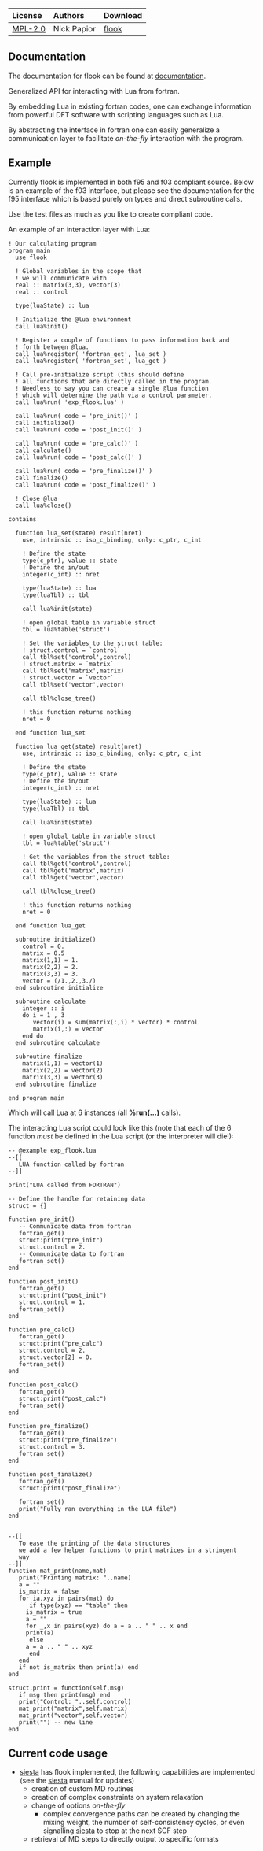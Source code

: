 | License | Authors | Download |
|:--------|:--------|:---------|
| [MPL-2.0](https://opensource.org/licenses/MPL-2.0) | Nick Papior | [flook](https://github.com/ElectronicStructureLibrary/flook/releases) |

Documentation
-------------

The documentation for flook can be found at
[documentation](http://electronicstructurelibrary.github.io/flook/doxygen/index.html).

Generalized API for interacting with Lua from fortran.

By embedding Lua in existing fortran codes, one can exchange information
from powerful DFT software with scripting languages such as Lua.

By abstracting the interface in fortran one can easily generalize a
communication layer to facilitate *on-the-fly* interaction with the
program.

Example
-------

Currently flook is implemented in both f95 and f03 compliant source.
Below is an example of the f03 interface, but please see the
documentation for the f95 interface which is based purely on types and
direct subroutine calls.

Use the test files as much as you like to create compliant code.

An example of an interaction layer with Lua:

``` {.fortran}
! Our calculating program
program main
  use flook

  ! Global variables in the scope that
  ! we will communicate with
  real :: matrix(3,3), vector(3)
  real :: control

  type(luaState) :: lua

  ! Initialize the @lua environment
  call lua%init()

  ! Register a couple of functions to pass information back and
  ! forth between @lua.
  call lua%register( 'fortran_get', lua_set )
  call lua%register( 'fortran_set', lua_get )

  ! Call pre-initialize script (this should define
  ! all functions that are directly called in the program.
  ! Needless to say you can create a single @lua function
  ! which will determine the path via a control parameter.
  call lua%run( 'exp_flook.lua' )

  call lua%run( code = 'pre_init()' )
  call initialize()
  call lua%run( code = 'post_init()' )

  call lua%run( code = 'pre_calc()' )
  call calculate()
  call lua%run( code = 'post_calc()' )

  call lua%run( code = 'pre_finalize()' )
  call finalize()
  call lua%run( code = 'post_finalize()' )

  ! Close @lua
  call lua%close()

contains

  function lua_set(state) result(nret)
    use, intrinsic :: iso_c_binding, only: c_ptr, c_int
    
    ! Define the state
    type(c_ptr), value :: state
    ! Define the in/out
    integer(c_int) :: nret

    type(luaState) :: lua
    type(luaTbl) :: tbl

    call lua%init(state)

    ! open global table in variable struct
    tbl = lua%table('struct')

    ! Set the variables to the struct table:
    ! struct.control = `control`
    call tbl%set('control',control)
    ! struct.matrix = `matrix`
    call tbl%set('matrix',matrix)
    ! struct.vector = `vector`
    call tbl%set('vector',vector)

    call tbl%close_tree()

    ! this function returns nothing
    nret = 0
    
  end function lua_set

  function lua_get(state) result(nret)
    use, intrinsic :: iso_c_binding, only: c_ptr, c_int
    
    ! Define the state
    type(c_ptr), value :: state
    ! Define the in/out
    integer(c_int) :: nret

    type(luaState) :: lua
    type(luaTbl) :: tbl

    call lua%init(state)

    ! open global table in variable struct
    tbl = lua%table('struct')

    ! Get the variables from the struct table:
    call tbl%get('control',control)
    call tbl%get('matrix',matrix)
    call tbl%get('vector',vector)

    call tbl%close_tree()

    ! this function returns nothing
    nret = 0
    
  end function lua_get
  
  subroutine initialize()
    control = 0.
    matrix = 0.5
    matrix(1,1) = 1.
    matrix(2,2) = 2.
    matrix(3,3) = 3.
    vector = (/1.,2.,3./)
  end subroutine initialize

  subroutine calculate
    integer :: i
    do i = 1 , 3
       vector(i) = sum(matrix(:,i) * vector) * control
       matrix(i,:) = vector
    end do
  end subroutine calculate

  subroutine finalize
    matrix(1,1) = vector(1)
    matrix(2,2) = vector(2)
    matrix(3,3) = vector(3)
  end subroutine finalize

end program main
```

Which will call Lua at 6 instances (all **%run(\...)** calls).

The interacting Lua script could look like this (note that each of the 6
function *must* be defined in the Lua script (or the interpreter
will die!):

``` {.lua}
-- @example exp_flook.lua
--[[
   LUA function called by fortran
--]]

print("LUA called from FORTRAN")

-- Define the handle for retaining data
struct = {}

function pre_init()
   -- Communicate data from fortran
   fortran_get()
   struct:print("pre_init")
   struct.control = 2.
   -- Communicate data to fortran
   fortran_set()
end

function post_init()
   fortran_get()
   struct:print("post_init")
   struct.control = 1.
   fortran_set()
end

function pre_calc()
   fortran_get()
   struct:print("pre_calc")
   struct.control = 2.
   struct.vector[2] = 0.
   fortran_set()
end

function post_calc()
   fortran_get()
   struct:print("post_calc")
   fortran_set()
end

function pre_finalize()
   fortran_get()
   struct:print("pre_finalize")
   struct.control = 3.
   fortran_set()
end

function post_finalize()
   fortran_get()
   struct:print("post_finalize")

   fortran_set()
   print("Fully ran everything in the LUA file")
end


--[[
   To ease the printing of the data structures
   we add a few helper functions to print matrices in a stringent 
   way
--]]
function mat_print(name,mat)
   print("Printing matrix: "..name)
   a = ""
   is_matrix = false
   for ia,xyz in pairs(mat) do
      if type(xyz) == "table" then
     is_matrix = true
     a = ""
     for _,x in pairs(xyz) do a = a .. " " .. x end
     print(a)
      else
     a = a .. " " .. xyz
      end
   end
   if not is_matrix then print(a) end
end

struct.print = function(self,msg)
   if msg then print(msg) end
   print("Control: "..self.control)
   mat_print("matrix",self.matrix)
   mat_print("vector",self.vector)
   print("") -- new line
end
```

Current code usage
------------------

-   [siesta](https://departments.icmab.es/leem/siesta/) has flook implemented, the following
    capabilities are implemented (see the [siesta](https://departments.icmab.es/leem/siesta/)
    manual for updates)
    -   creation of custom MD routines
    -   creation of complex constraints on system relaxation
    -   change of options *on-the-fly*
        -   complex convergence paths can be created by changing the
            mixing weight, the number of self-consistency cycles, or
            even signalling [siesta](https://departments.icmab.es/leem/siesta/) to stop at the
            next SCF step
    -   retrieval of MD steps to directly output to specific formats
